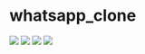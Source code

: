 # whatsapp_clone

![](screenshots/chats.png)
![](screenshots/chats.png)
![](screenshots/status.png)
![](screenshots/calls.png)
